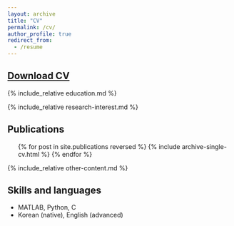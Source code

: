 ```yaml
---
layout: archive
title: "CV"
permalink: /cv/
author_profile: true
redirect_from:
  - /resume
---
```


## <span style="color:blue"> **[Download CV](https://github.com/inhohong/inhohong.github.io/raw/master/files/CV_ihong_web.pdf)** </span>

{% include_relative education.md %}

{% include_relative research-interest.md %}

Publications
------
  <ul>{% for post in site.publications reversed %}
    {% include archive-single-cv.html %}
  {% endfor %}</ul>

{% include_relative other-content.md %}

Skills and languages
------
* MATLAB, Python, C
* Korean (native), English (advanced)
